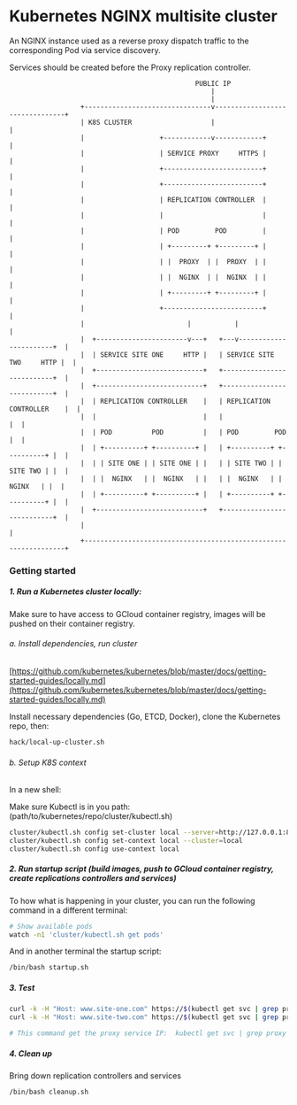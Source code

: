 Kubernetes NGINX multisite cluster
==================================

An NGINX instance used as a reverse proxy dispatch traffic to the corresponding Pod via service discovery.

Services should be created before the Proxy replication controller.


```
                                               PUBLIC IP
                                                   |
                                                   |
                  +--------------------------------v--------------------------------+
                  | K8S CLUSTER                    |                                |
                  |                   +------------v------------+                   |
                  |                   | SERVICE PROXY     HTTPS |                   |
                  |                   +-------------------------+                   |
                  |                   +-------------------------+                   |
                  |                   | REPLICATION CONTROLLER  |                   |
                  |                   |                         |                   |
                  |                   | POD         POD         |                   |
                  |                   | +---------+ +---------+ |                   |
                  |                   | |  PROXY  | |  PROXY  | |                   |
                  |                   | |  NGINX  | |  NGINX  | |                   |
                  |                   | +---------+ +---------+ |                   |
                  |                   +-------------------------+                   |
                  |                          |           |                          |
                  |  +-----------------------v---+   +---v-----------------------+  |
                  |  | SERVICE SITE ONE     HTTP |   | SERVICE SITE TWO     HTTP |  |
                  |  +---------------------------+   +---------------------------+  |
                  |  +---------------------------+   +---------------------------+  |
                  |  | REPLICATION CONTROLLER    |   | REPLICATION CONTROLLER    |  |
                  |  |                           |   |                           |  |
                  |  | POD          POD          |   | POD         POD           |  |
                  |  | +----------+ +----------+ |   | +----------+ +----------+ |  |
                  |  | | SITE ONE | | SITE ONE | |   | | SITE TWO | | SITE TWO | |  |
                  |  | |  NGINX   | |  NGINX   | |   | |  NGINX   | |  NGINX   | |  |
                  |  | +----------+ +----------+ |   | +----------+ +----------+ |  |
                  |  +---------------------------+   +---------------------------+  |
                  |                                                                 |
                  +-----------------------------------------------------------------+

```



### Getting started

##### 1. Run a Kubernetes cluster locally:

Make sure to have access to GCloud container registry, images will be pushed on their container registry.


###### a. Install dependencies, run cluster

[https://github.com/kubernetes/kubernetes/blob/master/docs/getting-started-guides/locally.md](https://github.com/kubernetes/kubernetes/blob/master/docs/getting-started-guides/locally.md)

Install necessary dependencies (Go, ETCD, Docker), clone the Kubernetes repo, then:

```bash
hack/local-up-cluster.sh
```


###### b. Setup K8S context

In a new shell:

Make sure Kubectl is in you path: (path/to/kubernetes/repo/cluster/kubectl.sh)

```bash
cluster/kubectl.sh config set-cluster local --server=http://127.0.0.1:8080 --insecure-skip-tls-verify=true
cluster/kubectl.sh config set-context local --cluster=local
cluster/kubectl.sh config use-context local
```


##### 2. Run startup script (build images, push to GCloud container registry, create replications controllers and services)

To how what is happening in your cluster, you can run the following command in a different terminal:

```bash
# Show available pods
watch -n1 'cluster/kubectl.sh get pods'
```

And in another terminal the startup script:

```bash
/bin/bash startup.sh
```


##### 3. Test

```bash
curl -k -H "Host: www.site-one.com" https://$(kubectl get svc | grep proxy | awk '{print $2}')
curl -k -H "Host: www.site-two.com" https://$(kubectl get svc | grep proxy | awk '{print $2}')

# This command get the proxy service IP:  kubectl get svc | grep proxy | awk '{print $2}'
```


##### 4. Clean up

Bring down replication controllers and services

```bash
/bin/bash cleanup.sh
```


